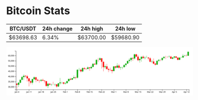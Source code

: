 # Bitcoin Stats

BTC/USDT|24h change|24h high|24h low|
|---|---|---|---|
|$63698.63|6.34%|$63700.00|$59680.90|

<img src="./chart.svg">
